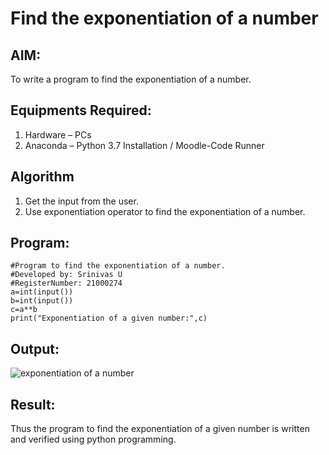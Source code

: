 # Find the exponentiation of a number

## AIM:
To write a program to find the exponentiation of a number.

## Equipments Required:
1. Hardware – PCs
2. Anaconda – Python 3.7 Installation / Moodle-Code Runner

## Algorithm
1. Get the input from the user.
2. Use exponentiation operator to find the exponentiation of a number.

## Program:
```
#Program to find the exponentiation of a number.
#Developed by: Srinivas U
#RegisterNumber: 21000274
a=int(input())
b=int(input())
c=a**b
print("Exponentiation of a given number:",c)
```

## Output:
![exponentiation of a number](expo.png)


## Result:
Thus the program to find the exponentiation of a given number is written and verified using python programming.
